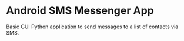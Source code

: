 # Android SMS Messenger App
Basic GUI Python application to send messages to a list of contacts via SMS.
